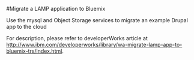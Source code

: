 #Migrate a LAMP application to Bluemix

Use the mysql and Object Storage services to migrate an example Drupal app to the cloud

For description, please refer to developerWorks article at http://www.ibm.com/developerworks/library/wa-migrate-lamp-app-to-bluemix-trs/index.html.
